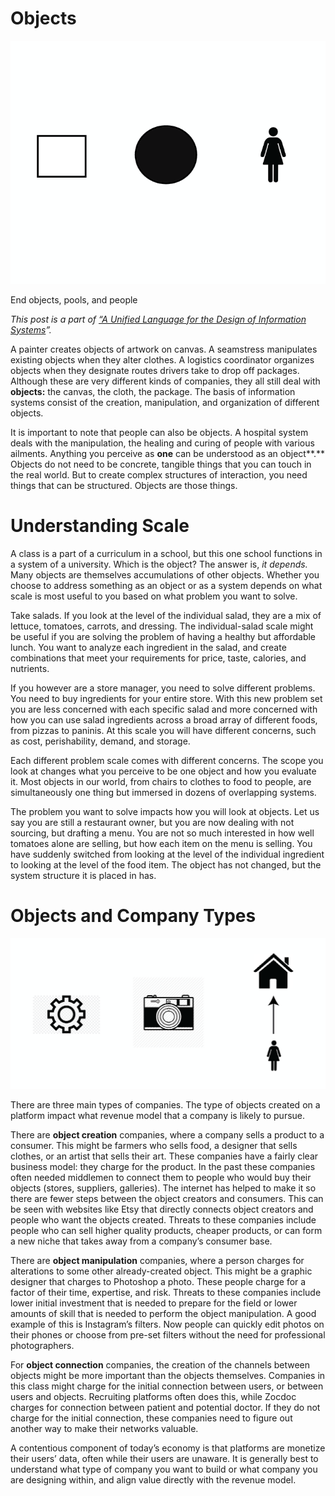 ﻿---
author: Rachel Aliana
date: Jun 10, 2019
source: https://rachelaliana.medium.com/a-pattern-language-objects-5c5aa865f2ec

---

# Objects

![](images/XCrK4xUfMuSGPidl9Q0xow.png)

End objects, pools, and people

_This post is a part of_ [_“A Unified Language for the Design of Information Systems_](a-unified-language-for-the-design-of-information-systems.md)_”._

A painter creates objects of artwork on canvas. A seamstress manipulates existing objects when they alter clothes. A logistics coordinator organizes objects when they designate routes drivers take to drop off packages. Although these are very different kinds of companies, they all still deal with  **objects:**  the canvas, the cloth, the package. ​The basis of information systems consist of the creation, manipulation, and organization of different objects.

It is important to note that people can also be objects. A hospital system deals with the manipulation, the healing and curing of people with various ailments. Anything you perceive as  **one** can be understood as an object**.** Objects do not need to be concrete, tangible things that you can touch in the real world. But to create complex structures of interaction, you need things that can be structured. Objects are those things.

# Understanding Scale

A class is a part of a curriculum in a school, but this one school functions in a system of a university. Which is the object? The answer is,  _it depends._  Many objects are themselves accumulations of other objects. Whether you choose to address something as an object or as a system depends on what scale is most useful to you based on what problem you want to solve.

Take salads. If you look at the level of the individual salad, they are a mix of lettuce, tomatoes, carrots, and dressing. The individual-salad scale might be useful if you are solving the problem of having a healthy but affordable lunch. You want to analyze each ingredient in the salad, and create combinations that meet your requirements for price, taste, calories, and nutrients.

If you however are a store manager, you need to solve different problems. You need to buy ingredients for your entire store. With this new problem set you are less concerned with each specific salad and more concerned with how you can use salad ingredients across a broad array of different foods, from pizzas to paninis. At this scale you will have different concerns, such as cost, perishability, demand, and storage.

Each different problem scale comes with different concerns. The scope you look at changes what you perceive to be one object and how you evaluate it. Most objects in our world, from chairs to clothes to food to people, are simultaneously one thing but immersed in dozens of overlapping systems.

The problem you want to solve impacts how you will look at objects. Let us say you are still a restaurant owner, but you are now dealing with not sourcing, but drafting a menu. You are not so much interested in how well tomatoes alone are selling, but how each item on the menu is selling. You have suddenly switched from looking at the level of the individual ingredient to looking at the level of the food item. The object has not changed, but the system structure it is placed in has.

# Objects and Company Types

![](images/eAuor3l8CBP2w7yn4-AXsQ.png)

There are three main types of companies. The type of objects created on a platform impact what revenue model that a company is likely to pursue.

There are  **object creation** companies, where a company sells a product to a consumer. This might be farmers who sells food, a designer that sells clothes, or an artist that sells their art. These companies have a fairly clear business model: they charge for the product. In the past these companies often needed middlemen to connect them to people who would buy their objects (stores, suppliers, galleries). The internet has helped to make it so there are fewer steps between the object creators and consumers. This can be seen with websites like Etsy that directly connects object creators and people who want the objects created. Threats to these companies include people who can sell higher quality products, cheaper products, or can form a new niche that takes away from a company’s consumer base.

There are  **object manipulation**  companies, where a person charges for alterations to some other already-created object. This might be a graphic designer that charges to Photoshop a photo. These people charge for a factor of their time, expertise, and risk. Threats to these companies include lower initial investment that is needed to prepare for the field or lower amounts of skill that is needed to perform the object manipulation. A good example of this is Instagram’s filters. Now people can quickly edit photos on their phones or choose from pre-set filters without the need for professional photographers.

For  **object connection**  companies, the creation of the channels between objects might be more important than the objects themselves. Companies in this class might charge for the initial connection between users, or between users and objects. Recruiting platforms often does this, while Zocdoc charges for connection between patient and potential doctor. If they do not charge for the initial connection, these companies need to figure out another way to make their networks valuable.

A contentious component of today’s economy is that platforms are monetize their users’ data, often while their users are unaware. It is generally best to understand what type of company you want to build or what company you are designing within, and align value directly with the revenue model.

